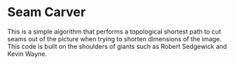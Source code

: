 # Seam Carver
This is a simple algorithm that performs a topological shortest path to cut seams out of the picture
when trying to shorten dimensions of the image. This code is built on the shoulders of giants such
as Robert Sedgewick and Kevin Wayne.
